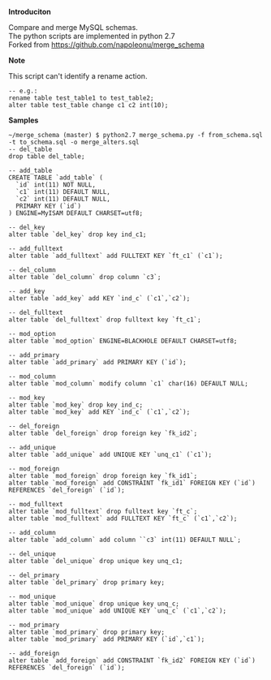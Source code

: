 **Introduciton**

Compare and merge MySQL schemas.<br>
The python scripts are implemented in python 2.7<br>
Forked from https://github.com/napoleonu/merge_schema

**Note**

This script can't identify a rename action.

    -- e.g.:
    rename table test_table1 to test_table2;
    alter table test_table change c1 c2 int(10); 

**Samples**

	~/merge_schema (master) $ python2.7 merge_schema.py -f from_schema.sql -t to_schema.sql -o merge_alters.sql
    -- del_table
    drop table del_table;
     
    -- add_table
    CREATE TABLE `add_table` (
      `id` int(11) NOT NULL,
      `c1` int(11) DEFAULT NULL,
      `c2` int(11) DEFAULT NULL,
      PRIMARY KEY (`id`)
    ) ENGINE=MyISAM DEFAULT CHARSET=utf8;
     
    -- del_key
    alter table `del_key` drop key ind_c1;
     
    -- add_fulltext
    alter table `add_fulltext` add FULLTEXT KEY `ft_c1` (`c1`);
     
    -- del_column
    alter table `del_column` drop column `c3`;
     
    -- add_key
    alter table `add_key` add KEY `ind_c` (`c1`,`c2`);
     
    -- del_fulltext
    alter table `del_fulltext` drop fulltext key `ft_c1`;
     
    -- mod_option
    alter table `mod_option` ENGINE=BLACKHOLE DEFAULT CHARSET=utf8;
     
    -- add_primary
    alter table `add_primary` add PRIMARY KEY (`id`);
     
    -- mod_column
    alter table `mod_column` modify column `c1` char(16) DEFAULT NULL;
     
    -- mod_key
    alter table `mod_key` drop key ind_c;
    alter table `mod_key` add KEY `ind_c` (`c1`,`c2`);
     
    -- del_foreign
    alter table `del_foreign` drop foreign key `fk_id2`;
     
    -- add_unique
    alter table `add_unique` add UNIQUE KEY `unq_c1` (`c1`);
     
    -- mod_foreign
    alter table `mod_foreign` drop foreign key `fk_id1`;
    alter table `mod_foreign` add CONSTRAINT `fk_id1` FOREIGN KEY (`id`) REFERENCES `del_foreign` (`id`);
     
    -- mod_fulltext
    alter table `mod_fulltext` drop fulltext key `ft_c`;
    alter table `mod_fulltext` add FULLTEXT KEY `ft_c` (`c1`,`c2`);
     
    -- add_column
    alter table `add_column` add column ``c3` int(11) DEFAULT NULL`;
     
    -- del_unique
    alter table `del_unique` drop unique key unq_c1;
     
    -- del_primary
    alter table `del_primary` drop primary key;
     
    -- mod_unique
    alter table `mod_unique` drop unique key unq_c;
    alter table `mod_unique` add UNIQUE KEY `unq_c` (`c1`,`c2`);
     
    -- mod_primary
    alter table `mod_primary` drop primary key;
    alter table `mod_primary` add PRIMARY KEY (`id`,`c1`);
     
    -- add_foreign
    alter table `add_foreign` add CONSTRAINT `fk_id2` FOREIGN KEY (`id`) REFERENCES `del_foreign` (`id`);
     
